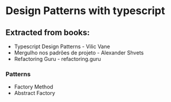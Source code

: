# Design Patterns with typescript

## Extracted from books: 
* Typescript Design Patterns - Vilic Vane
* Mergulho nos padrões de projeto - Alexander Shvets
* Refactoring Guru - refactoring.guru

### Patterns

- Factory Method
- Abstract Factory